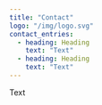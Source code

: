 ```yaml
---
title: "Contact"
logo: "/img/logo.svg"
contact_entries:
  - heading: Heading
    text: "Text"
  - heading: Heading
    text: "Text"
---
```

Text